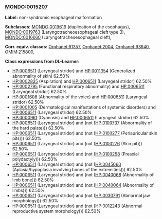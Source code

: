 
### [MONDO:0015207](http://purl.obolibrary.org/obo/MONDO_0015207)
**Label:** non-syndromic esophageal malformation

**Subclasses:** [MONDO:0019619](http://purl.obolibrary.org/obo/MONDO_0019619) (duplication of the esophagus), [MONDO:0019763](http://purl.obolibrary.org/obo/MONDO_0019763) (Laryngotracheoesophageal cleft type 3), [MONDO:0016060](http://purl.obolibrary.org/obo/MONDO_0016060) (Laryngotracheoesophageal cleft), 

**Corr. equiv. classes:** [Orphanet:91357](http://www.orpha.net/ORDO/Orphanet_91357), [Orphanet:2004](http://www.orpha.net/ORDO/Orphanet_2004), [Orphanet:93940](http://www.orpha.net/ORDO/Orphanet_93940), [OMIM:215800](http://purl.obolibrary.org/obo/OMIM_215800), 

**Class expressions from DL-Learner:**

- [HP:0006511](http://purl.obolibrary.org/obo/HP_0006511) (Laryngeal stridor) and [HP:0011354](http://purl.obolibrary.org/obo/HP_0011354) (Generalized abnormality of skin) 62.50%
- [HP:0002835](http://purl.obolibrary.org/obo/HP_0002835) (Aspiration) and [HP:0006511](http://purl.obolibrary.org/obo/HP_0006511) (Laryngeal stridor) 62.50%
- [HP:0002795](http://purl.obolibrary.org/obo/HP_0002795) (Functional respiratory abnormality) and [HP:0006511](http://purl.obolibrary.org/obo/HP_0006511) (Laryngeal stridor) 62.50%
- [HP:0001608](http://purl.obolibrary.org/obo/HP_0001608) (Abnormality of the voice) and [HP:0006511](http://purl.obolibrary.org/obo/HP_0006511) (Laryngeal stridor) 62.50%
- [HP:0001005](http://purl.obolibrary.org/obo/HP_0001005) (Dermatological manifestations of systemic disorders) and [HP:0006511](http://purl.obolibrary.org/obo/HP_0006511) (Laryngeal stridor) 62.50%
- [HP:0000961](http://purl.obolibrary.org/obo/HP_0000961) (Cyanosis) and [HP:0006511](http://purl.obolibrary.org/obo/HP_0006511) (Laryngeal stridor) 62.50%
- [HP:0006511](http://purl.obolibrary.org/obo/HP_0006511) (Laryngeal stridor) and (not ([HP:0100737](http://purl.obolibrary.org/obo/HP_0100737) (Abnormality of the hard palate))) 62.50%
- [HP:0006511](http://purl.obolibrary.org/obo/HP_0006511) (Laryngeal stridor) and (not ([HP:0100277](http://purl.obolibrary.org/obo/HP_0100277) (Periauricular skin pits))) 62.50%
- [HP:0006511](http://purl.obolibrary.org/obo/HP_0006511) (Laryngeal stridor) and (not ([HP:0100276](http://purl.obolibrary.org/obo/HP_0100276) (Skin pit))) 62.50%
- [HP:0006511](http://purl.obolibrary.org/obo/HP_0006511) (Laryngeal stridor) and (not ([HP:0100258](http://purl.obolibrary.org/obo/HP_0100258) (Preaxial polydactyly))) 62.50%
- [HP:0006511](http://purl.obolibrary.org/obo/HP_0006511) (Laryngeal stridor) and (not ([HP:0045060](http://purl.obolibrary.org/obo/HP_0045060) (Aplasia/hypoplasia involving bones of the extremities))) 62.50%
- [HP:0006511](http://purl.obolibrary.org/obo/HP_0006511) (Laryngeal stridor) and (not ([HP:0040068](http://purl.obolibrary.org/obo/HP_0040068) (Abnormality of limb bone))) 62.50%
- [HP:0006511](http://purl.obolibrary.org/obo/HP_0006511) (Laryngeal stridor) and (not ([HP:0040064](http://purl.obolibrary.org/obo/HP_0040064) (Abnormality of limbs))) 62.50%
- [HP:0006511](http://purl.obolibrary.org/obo/HP_0006511) (Laryngeal stridor) and (not ([HP:0030791](http://purl.obolibrary.org/obo/HP_0030791) (Abnormal jaw morphology))) 62.50%
- [HP:0006511](http://purl.obolibrary.org/obo/HP_0006511) (Laryngeal stridor) and (not ([HP:0012243](http://purl.obolibrary.org/obo/HP_0012243) (Abnormal reproductive system morphology))) 62.50%



